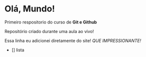 # Olá, Mundo!
 Primeiro respositorio do curso de **Git e Github**

 Repositório criado durante uma aula ao vivo!
 
 Essa linha eu adicionei diretamente do site! *QUE IMPRESSIONANTE!*
* [] lista
